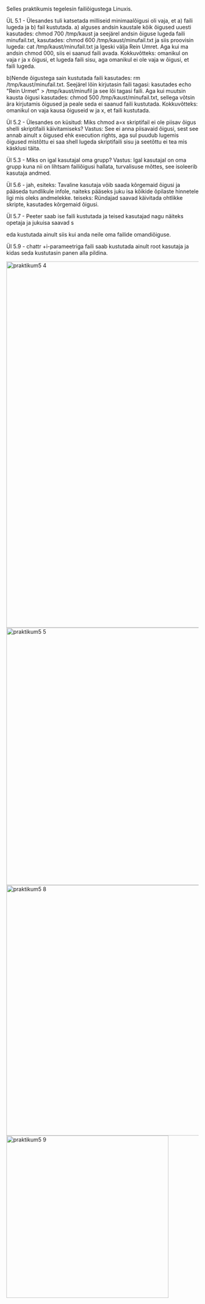 Selles praktikumis tegelesin failiõigustega Linuxis.

ÜL 5.1 - Ülesandes tuli katsetada milliseid minimaalõigusi oli vaja, et a) faili lugeda ja b) fail kustutada.
a) alguses andsin kaustale kõik õigused uuesti kasutades: chmod 700 /tmp/kaust ja seejärel andsin õiguse lugeda faili minufail.txt, kasutades: chmod 600 /tmp/kaust/minufail.txt ja siis proovisin lugeda: cat /tmp/kaust/minufail.txt ja lgeski välja Rein Umret. Aga kui ma andsin chmod 000, siis ei saanud faili avada. Kokkuvõtteks: omanikul on vaja r ja x õigusi, et lugeda faili sisu, aga omanikul ei ole vaja w õigusi, et faili lugeda.

b)Nende õigustega sain kustutada faili kasutades: rm /tmp/kaust/minufail.txt. Seejärel lõin kirjutasin faili tagasi: kasutades echo "Rein Urmet" > /tmp/kaust/minufil ja see lõi tagasi faili. Aga kui muutsin kausta õigusi kasutades: chmod 500 /tmp/kaust/minufail.txt, sellega võtsin ära kirjutamis õigused ja peale seda ei saanud faili kustutada. Kokkuvõtteks: omanikul on vaja kausa õiguseid w ja x, et faili kustutada.

Ül 5.2 - Ülesandes on küsitud: Miks chmod a=x skriptifail ei ole piisav õigus shelli skriptifaili käivitamiseks? Vastus: See ei anna piisavaid õigusi, sest see annab ainult x õigused ehk execution rights, aga sul puudub lugemis õigused mistõttu ei saa shell lugeda skriptifaili sisu ja seetõttu ei tea mis käsklusi täita.

Ül 5.3 - Miks on igal kasutajal oma grupp? Vastus: Igal kasutajal on oma grupp kuna nii on lihtsam failiõigusi hallata, turvalisuse mõttes, see isoleerib kasutaja andmed.

Ül 5.6 - jah, esiteks: Tavaline kasutaja võib saada kõrgemaid õigusi ja pääseda tundlikule infole, naiteks pääseks juku isa kõikide õpilaste hinnetele ligi mis oleks andmelekke. teiseks: Ründajad saavad käivitada ohtlikke skripte, kasutades kõrgemaid õigusi. 

Ül 5.7 - Peeter saab ise faili kustutada ja teised kasutajad nagu näiteks opetaja ja jukuisa saavad s

eda kustutada ainult siis kui anda neile oma failide omandiõiguse.

Ül 5.9 - chattr +i-parameetriga faili saab kustutada ainult root kasutaja ja kidas seda kustutasin panen alla pildina.

<img width="959" alt="praktikum5 4" src="https://github.com/user-attachments/assets/b33086a7-5310-4c1b-8ade-55963626a205">
<img width="674" alt="praktikum5 5" src="https://github.com/user-attachments/assets/96831c17-708d-499b-9593-9d91c2147000">
<img width="656" alt="praktikum5 8" src="https://github.com/user-attachments/assets/5ccfcdab-9ab6-4fdf-98e3-101ae906392f">
<img width="425" alt="praktikum5 9" src="https://github.com/user-attachments/assets/76e4255b-812d-434e-999e-c09788c32acb">
